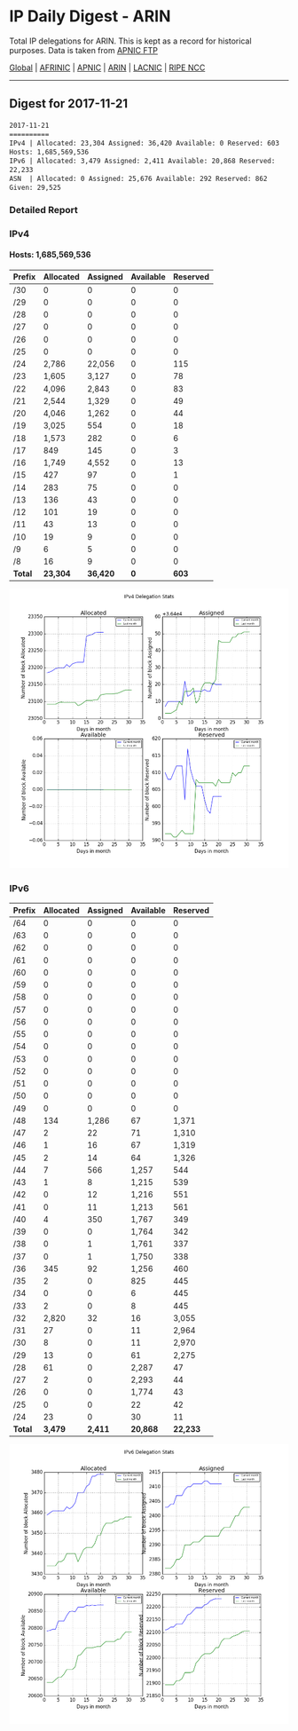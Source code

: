 # IP Daily Digest - ARIN 

Total IP delegations for ARIN. This is kept as a record for historical purposes. Data is taken from [APNIC FTP](https://ftp.apnic.net/)

[Global](https://github.com/csmets/IP-Daily-Digest) | [AFRINIC](https://github.com/csmets/IP-Daily-Digest/tree/master/archives/AFRINIC) | [APNIC](https://github.com/csmets/IP-Daily-Digest/tree/master/archives/APNIC) | [ARIN](https://github.com/csmets/IP-Daily-Digest/tree/master/archives/ARIN) | [LACNIC](https://github.com/csmets/IP-Daily-Digest/tree/master/archives/LACNIC) | [RIPE NCC](https://github.com/csmets/IP-Daily-Digest/tree/master/archives/RIPE_NCC)

---

## Digest for 2017-11-21
```
2017-11-21
==========
IPv4 | Allocated: 23,304 Assigned: 36,420 Available: 0 Reserved: 603 Hosts: 1,685,569,536
IPv6 | Allocated: 3,479 Assigned: 2,411 Available: 20,868 Reserved: 22,233
ASN  | Allocated: 0 Assigned: 25,676 Available: 292 Reserved: 862 Given: 29,525
```

### Detailed Report

### IPv4

#### Hosts: **1,685,569,536**

| Prefix | Allocated | Assigned | Available | Reserved |
| ----- | ----- | ----- | ----- | ----- |
| /30 | 0 | 0 | 0 | 0 |
| /29 | 0 | 0 | 0 | 0 |
| /28 | 0 | 0 | 0 | 0 |
| /27 | 0 | 0 | 0 | 0 |
| /26 | 0 | 0 | 0 | 0 |
| /25 | 0 | 0 | 0 | 0 |
| /24 | 2,786 | 22,056 | 0 | 115 |
| /23 | 1,605 | 3,127 | 0 | 78 |
| /22 | 4,096 | 2,843 | 0 | 83 |
| /21 | 2,544 | 1,329 | 0 | 49 |
| /20 | 4,046 | 1,262 | 0 | 44 |
| /19 | 3,025 | 554 | 0 | 18 |
| /18 | 1,573 | 282 | 0 | 6 |
| /17 | 849 | 145 | 0 | 3 |
| /16 | 1,749 | 4,552 | 0 | 13 |
| /15 | 427 | 97 | 0 | 1 |
| /14 | 283 | 75 | 0 | 0 |
| /13 | 136 | 43 | 0 | 0 |
| /12 | 101 | 19 | 0 | 0 |
| /11 | 43 | 13 | 0 | 0 |
| /10 | 19 | 9 | 0 | 0 |
| /9 | 6 | 5 | 0 | 0 |
| /8 | 16 | 9 | 0 | 0 |
| **Total** | **23,304** | **36,420** | **0** | **603** |

![ipv4-stats](ipv4-figure.png)

### IPv6

| Prefix | Allocated | Assigned | Available | Reserved |
| ----- | ----- | ----- | ----- | ----- |
| /64 | 0 | 0 | 0 | 0 |
| /63 | 0 | 0 | 0 | 0 |
| /62 | 0 | 0 | 0 | 0 |
| /61 | 0 | 0 | 0 | 0 |
| /60 | 0 | 0 | 0 | 0 |
| /59 | 0 | 0 | 0 | 0 |
| /58 | 0 | 0 | 0 | 0 |
| /57 | 0 | 0 | 0 | 0 |
| /56 | 0 | 0 | 0 | 0 |
| /55 | 0 | 0 | 0 | 0 |
| /54 | 0 | 0 | 0 | 0 |
| /53 | 0 | 0 | 0 | 0 |
| /52 | 0 | 0 | 0 | 0 |
| /51 | 0 | 0 | 0 | 0 |
| /50 | 0 | 0 | 0 | 0 |
| /49 | 0 | 0 | 0 | 0 |
| /48 | 134 | 1,286 | 67 | 1,371 |
| /47 | 2 | 22 | 71 | 1,310 |
| /46 | 1 | 16 | 67 | 1,319 |
| /45 | 2 | 14 | 64 | 1,326 |
| /44 | 7 | 566 | 1,257 | 544 |
| /43 | 1 | 8 | 1,215 | 539 |
| /42 | 0 | 12 | 1,216 | 551 |
| /41 | 0 | 11 | 1,213 | 561 |
| /40 | 4 | 350 | 1,767 | 349 |
| /39 | 0 | 0 | 1,764 | 342 |
| /38 | 0 | 1 | 1,761 | 337 |
| /37 | 0 | 1 | 1,750 | 338 |
| /36 | 345 | 92 | 1,256 | 460 |
| /35 | 2 | 0 | 825 | 445 |
| /34 | 0 | 0 | 6 | 445 |
| /33 | 2 | 0 | 8 | 445 |
| /32 | 2,820 | 32 | 16 | 3,055 |
| /31 | 27 | 0 | 11 | 2,964 |
| /30 | 8 | 0 | 11 | 2,970 |
| /29 | 13 | 0 | 61 | 2,275 |
| /28 | 61 | 0 | 2,287 | 47 |
| /27 | 2 | 0 | 2,293 | 44 |
| /26 | 0 | 0 | 1,774 | 43 |
| /25 | 0 | 0 | 22 | 42 |
| /24 | 23 | 0 | 30 | 11 |
| **Total** | **3,479** | **2,411** | **20,868** | **22,233** |

![ipv6-stats](ipv6-figure.png)